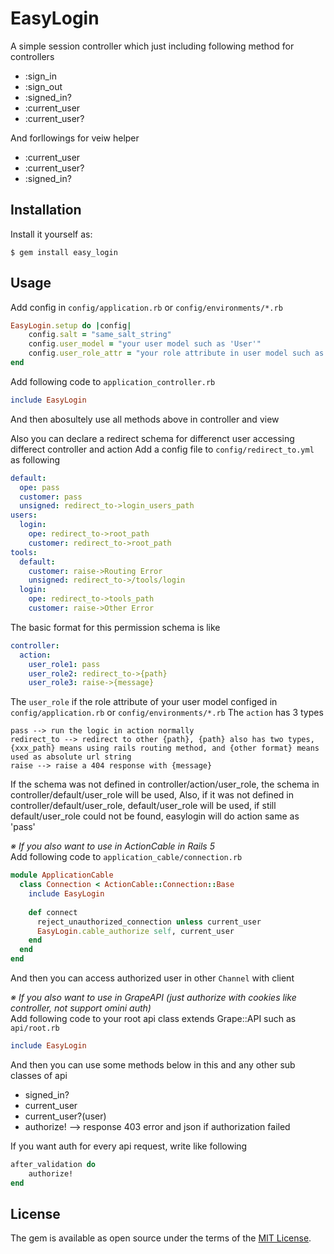 # EasyLogin

A simple session controller which just including following method for
controllers

+ :sign_in
+ :sign_out
+ :signed_in?
+ :current_user
+ :current_user?

And forllowings for veiw helper

+ :current_user
+ :current_user?
+ :signed_in?

## Installation

Install it yourself as:

    $ gem install easy_login

## Usage

Add config in `config/application.rb` or `config/environments/*.rb`

```ruby
EasyLogin.setup do |config|
	config.salt = "same_salt_string"
	config.user_model = "your user model such as 'User'"
	config.user_role_attr = "your role attribute in user model such as 'role'"
end
```

Add following code to `application_controller.rb`

```ruby
include EasyLogin
```

And then abosultely use all methods above in controller and view

Also you can declare a redirect schema for differenct user accessing differect
controller and action
Add a config file to `config/redirect_to.yml` as following

```yaml
default:
  ope: pass
  customer: pass
  unsigned: redirect_to->login_users_path
users:
  login:
    ope: redirect_to->root_path
    customer: redirect_to->root_path
tools:
  default:
    customer: raise->Routing Error
    unsigned: redirect_to->/tools/login
  login:
    ope: redirect_to->tools_path
    customer: raise->Other Error
```

The basic format for this permission schema is like

```yaml
controller:
  action:
    user_role1: pass
    user_role2: redirect_to->{path}
    user_role3: raise->{message}
```

The `user_role` if the role attribute of your user model configed in `config/application.rb` or `config/environments/*.rb`
The `action` has 3 types

```
pass --> run the logic in action normally
redirect_to --> redirect to other {path}, {path} also has two types, {xxx_path} means using rails routing method, and {other format} means used as absolute url string
raise --> raise a 404 response with {message}
```

If the schema was not defined in controller/action/user_role, the schema in controller/default/user_role will be used, Also, if it was not defined in controller/default/user_role, default/user_role will be used, if still default/user_role could not be found, easylogin will do action same as 'pass'

*※ If you also want to use in ActionCable in Rails 5*  
Add following code to `application_cable/connection.rb`

```ruby
module ApplicationCable
  class Connection < ActionCable::Connection::Base
    include EasyLogin
    
    def connect
      reject_unauthorized_connection unless current_user
      EasyLogin.cable_authorize self, current_user
    end
  end
end
```

And then you can access authorized user in other `Channel` with client

*※ If you also want to use in GrapeAPI (just authorize with cookies like controller, not support omini auth)*  
Add following code to your root api class extends Grape::API such as `api/root.rb`

```ruby
include EasyLogin
```

And then you can use some methods below in this and any other sub classes of api
- signed_in?
- current_user
- current_user?(user)
- authorize! --> response 403 error and json if authorization failed

If you want auth for every api request, write like following

```ruby
after_validation do
	authorize!
end
```


## License

The gem is available as open source under the terms of the [MIT License](http://opensource.org/licenses/MIT).

